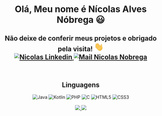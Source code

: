 <div>
  <h1 align="center">Olá, Meu nome é Nícolas Alves Nóbrega</i></a> 😃</h1>
 <h2 <p align="center">Não deixe de conferir meus projetos e obrigado pela visita!
   <img src="https://raw.githubusercontent.com/ABSphreak/ABSphreak/master/gifs/Hi.gif" width="30px">
    <br/>
    <a href="https://www.linkedin.com/in/nicolasnobregadev">
      <img align="center" alt="Nicolas Linkedin" width="22px"             
      src="https://raw.githubusercontent.com/peterthehan/peterthehan/master/assets/linkedin.svg" />
  </a>
  <a href="mailto:nicolas1nobrega@gmail.com">
  <img align="center" alt="Mail Nicolas Nobrega" width="22px" src="https://www.vectorlogo.zone/logos/gmail/gmail-icon.svg" />
</a>

 </h2>

   
<br/>

<div align="center">
	<h2>Linguagens</h2>
  	<img alt="Java" src="https://img.shields.io/badge/Java-ED8B00.svg?&style=for-the-badge&logo=java&logocolor=white"/>
	<img alt="Kotlin" src="https://img.shields.io/badge/kotlin-bf40bf.svg?&style=for-the-badge&logo=kotlin&logoColor=0071e9"/>
  <img alt="PHP" src="https://img.shields.io/badge/php-363b96.svg?style=for-the-badge&logo=php&logoColor=white"/>
	<img alt="C" src="https://img.shields.io/badge/c-%2300599C.svg?&style=for-the-badge&logo=c&logoColor=white"/>
	<img alt="HTML5" src="https://img.shields.io/badge/html5-%23E34F26.svg?style=for-the-badge&logo=html5&logoColor=white"/>
	<img alt="CSS3" src="https://img.shields.io/badge/css3-%231572B6.svg?style=for-the-badge&logo=css3&logoColor=white"/>
  
</div>

<br/>



<div align="center">
  <a href="https://github.com/NicolasNobrega">
  <img height="150em" src="https://github-readme-stats.vercel.app/api?username=NicolasNobrega&show_icons=true&theme=cobalt&include_all_commits=true&count_private=true"/>
  <img height="150em" src="https://github-readme-stats.vercel.app/api/top-langs/?username=NicolasNobrega&layout=compact&langs_count=7&theme=cobalt"/>
</div>
 
  
